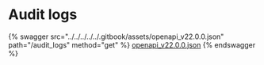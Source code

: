 # Audit logs

{% swagger src="../../../../../.gitbook/assets/openapi_v22.0.0.json" path="/audit_logs" method="get" %}
[openapi_v22.0.0.json](../../../../../.gitbook/assets/openapi_v22.0.0.json)
{% endswagger %}
